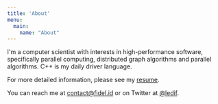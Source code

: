 ```yaml
---
title: 'About'
menu:
  main:
    name: "About"
---
```


I'm a computer scientist with interests in high-performance software, specifically
parallel computing, distributed graph algorithms and parallel algorithms. C++ is my
daily driver language.

For more detailed information, please see my [resume](AdamFidel.pdf).

You can reach me at [contact@fidel.id](mailto:contact@fidel.id) or on Twitter at [@ledif](https://twitter.com/ledif).
